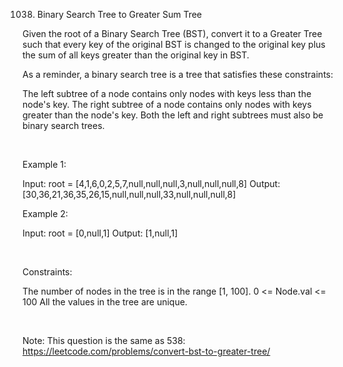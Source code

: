 1038. Binary Search Tree to Greater Sum Tree

Given the root of a Binary Search Tree (BST), convert it to a Greater Tree such that every key of the original BST is changed to the original key plus the sum of all keys greater than the original key in BST.

As a reminder, a binary search tree is a tree that satisfies these constraints:

The left subtree of a node contains only nodes with keys less than the node's key.
The right subtree of a node contains only nodes with keys greater than the node's key.
Both the left and right subtrees must also be binary search trees.

 

Example 1:

Input: root = [4,1,6,0,2,5,7,null,null,null,3,null,null,null,8]
Output: [30,36,21,36,35,26,15,null,null,null,33,null,null,null,8]


Example 2:

Input: root = [0,null,1]
Output: [1,null,1]


 

Constraints:

The number of nodes in the tree is in the range [1, 100].
0 <= Node.val <= 100
All the values in the tree are unique.

 

Note: This question is the same as 538: https://leetcode.com/problems/convert-bst-to-greater-tree/